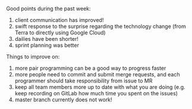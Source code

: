 
Good points during the past week:

1. client communication has improved!
2. swift response to the surprise regarding the technology change (from Terra to directly using Google Cloud)
3. dailies have been shorter!
4. sprint planning was better

Things to improve on:

1. more pair programming can be a good way to progress faster
2. more people need to commit and submit merge requests, and each programmer should take responsibility from issue to MR
3. keep all team members more up to date with what you are doing (e.g. keep recording on GitLab how much time you spent on the issues)
4. master branch currently does not work!





 